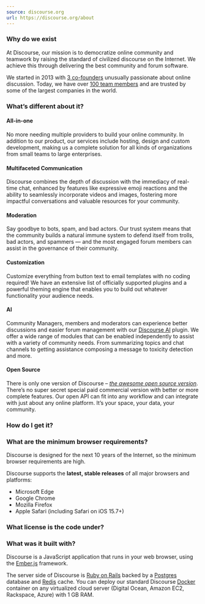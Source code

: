 ```yaml
---
source: discourse.org
url: https://discourse.org/about
---
```


### Why do we exist

At Discourse, our mission is to democratize online community and teamwork by raising the standard of civilized discourse on the Internet. We achieve this through delivering the best community and forum software.

We started in 2013 with [3 co-founders](https://discourse.org/team#cofounders) unusually passionate about online discussion. Today, we have over [100 team members](https://discourse.org/team) and are trusted by some of the largest companies in the world.

### What’s different about it?

#### All-in-one

No more needing multiple providers to build your online community. In addition to our product, our services include hosting, design and custom development, making us a complete solution for all kinds of organizations from small teams to large enterprises.

#### Multifaceted Communication

Discourse combines the depth of discussion with the immediacy of real-time chat, enhanced by features like expressive emoji reactions and the ability to seamlessly incorporate videos and images, fostering more impactful conversations and valuable resources for your community.

#### Moderation

Say goodbye to bots, spam, and bad actors. Our trust system means that the community builds a natural immune system to defend itself from trolls, bad actors, and spammers — and the most engaged forum members can assist in the governance of their community.

#### Customization

Customize everything from button text to email templates with no coding required! We have an extensive list of officially supported plugins and a powerful theming engine that enables you to build out whatever functionality your audience needs.

#### AI

Community Managers, members and moderators can experience better discussions and easier forum management with our [Discourse AI](https://discourse.org/plugins/ai) plugin. We offer a wide range of modules that can be enabled independently to assist with a variety of community needs. From summarizing topics and chat channels to getting assistance composing a message to toxicity detection and more.

#### Open Source

There is only one version of Discourse – [_the awesome open source version_](https://github.com/discourse/discourse). There’s no super secret special paid commercial version with better or more complete features. Our open API can fit into any workflow and can integrate with just about any online platform. It’s your space, your data, your community.

### How do I get it?

### What are the minimum browser requirements?

Discourse is designed for the next 10 years of the Internet, so the minimum browser requirements are high.

Discourse supports the **latest, stable releases** of all major browsers and platforms:

-   Microsoft Edge
-   Google Chrome
-   Mozilla Firefox
-   Apple Safari (including Safari on iOS 15.7+)

### What license is the code under?

### What was it built with?

Discourse is a JavaScript application that runs in your web browser, using the [Ember.js](https://emberjs.com/) framework.

The server side of Discourse is [Ruby on Rails](https://rubyonrails.org/) backed by a [Postgres](https://www.postgresql.org/) database and [Redis](https://redis.io/) cache. You can deploy our standard Discourse [Docker](https://docker.com/) container on any virtualized cloud server (Digital Ocean, Amazon EC2, Rackspace, Azure) with 1 GB RAM.
